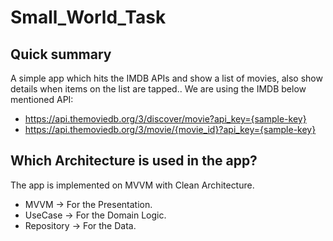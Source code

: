# Small_World_Task

## Quick summary

A simple app which hits the IMDB APIs and show a list of movies, also show details when items on the list are tapped.. We are using the IMDB below mentioned API:

- https://api.themoviedb.org/3/discover/movie?api_key={sample-key}
- https://api.themoviedb.org/3/movie/{movie_id}?api_key={sample-key}

## Which Architecture is used in the app?
The app is implemented on MVVM with Clean Architecture.

- MVVM -> For the Presentation.
- UseCase -> For the Domain Logic.
- Repository -> For the Data.


